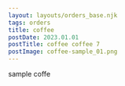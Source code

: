 ```yaml
---
layout: layouts/orders_base.njk
tags: orders
title: coffee
postDate: 2023.01.01
postTitle: coffee coffee 7
postImage: coffee-sample_01.png
---
```


sample coffe
